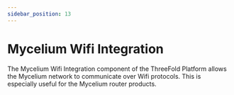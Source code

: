 ```yaml
---
sidebar_position: 13
---
```


# Mycelium Wifi Integration

The Mycelium Wifi Integration component of the ThreeFold Platform allows the Mycelium network to communicate over Wifi protocols. This is especially useful for the Mycelium router products.